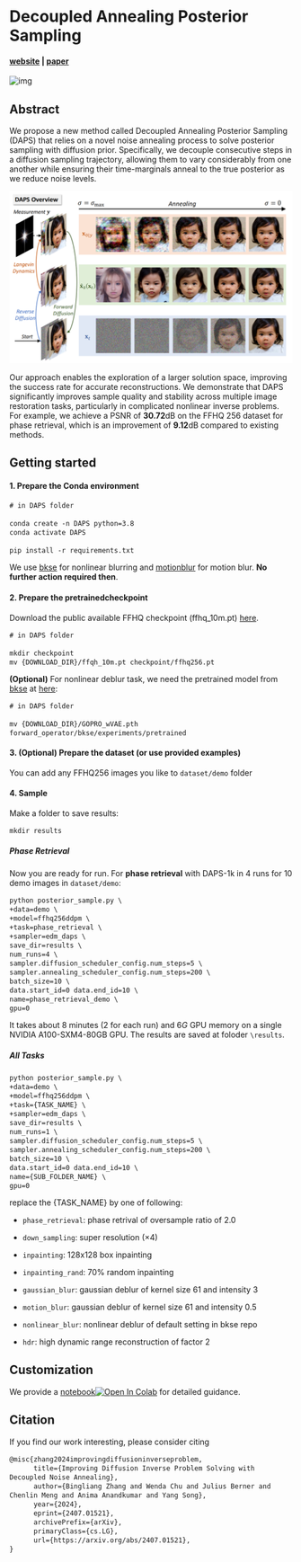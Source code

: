 # Decoupled Annealing Posterior Sampling

#### [website](https://daps-inverse-problem.github.io/) |  [paper](https://arxiv.org/abs/2407.01521)

![img](README.assets/teaser.png)

## Abstract

We propose a new method called Decoupled Annealing Posterior Sampling (DAPS) that relies on a novel noise annealing process to solve posterior sampling with diffusion prior. Specifically, we decouple consecutive steps in a diffusion sampling trajectory, allowing them to vary considerably from one another while ensuring their time-marginals anneal to the true posterior as we reduce noise levels. 

![img](README.assets/method.png)

Our approach enables the exploration of a larger solution space, improving the success rate for accurate reconstructions. We demonstrate that DAPS significantly improves sample quality and stability across multiple image restoration tasks, particularly in complicated nonlinear inverse problems. For example, we achieve a PSNR of **30.72**dB on the FFHQ 256 dataset for phase retrieval, which is an improvement of **9.12**dB compared to existing methods.



## Getting started

#### 1. Prepare the Conda environment

```
# in DAPS folder

conda create -n DAPS python=3.8
conda activate DAPS

pip install -r requirements.txt
```

We use [bkse](https://github.com/VinAIResearch/blur-kernel-space-exploring) for nonlinear blurring and [motionblur](https://github.com/LeviBorodenko/motionblur) for motion blur. **No further action required then**.



#### 2. Prepare the pretrainedcheckpoint

Download the public available FFHQ checkpoint (ffhq_10m.pt) [here](https://drive.google.com/drive/folders/1jElnRoFv7b31fG0v6pTSQkelbSX3xGZh).

```
# in DAPS folder

mkdir checkpoint
mv {DOWNLOAD_DIR}/ffqh_10m.pt checkpoint/ffhq256.pt
```



**(Optional)** For nonlinear deblur task, we need the pretrained model from [bkse](https://github.com/VinAIResearch/blur-kernel-space-exploring) at [here](https://drive.google.com/file/d/1vRoDpIsrTRYZKsOMPNbPcMtFDpCT6Foy/view?usp=drive_link):

```
# in DAPS folder

mv {DOWNLOAD_DIR}/GOPRO_wVAE.pth forward_operator/bkse/experiments/pretrained
```



#### 3.  (Optional) Prepare the dataset (or use provided examples)

You can add any FFHQ256 images you like to `dataset/demo` folder



#### 4. Sample

Make a folder to save results:

```
mkdir results
```

##### Phase Retrieval

Now you are ready for run. For **phase retrieval** with DAPS-1k in 4 runs for $10$ demo images in `dataset/demo`:

```
python posterior_sample.py \
+data=demo \
+model=ffhq256ddpm \
+task=phase_retrieval \
+sampler=edm_daps \
save_dir=results \
num_runs=4 \
sampler.diffusion_scheduler_config.num_steps=5 \
sampler.annealing_scheduler_config.num_steps=200 \
batch_size=10 \
data.start_id=0 data.end_id=10 \
name=phase_retrieval_demo \
gpu=0
```

It takes about $8$ minutes ($2$ for each run) and $6G$ GPU memory on a single NVIDIA A100-SXM4-80GB GPU. The results are saved at foloder `\results`. 



##### All Tasks

```
python posterior_sample.py \
+data=demo \
+model=ffhq256ddpm \
+task={TASK_NAME} \
+sampler=edm_daps \
save_dir=results \
num_runs=1 \
sampler.diffusion_scheduler_config.num_steps=5 \
sampler.annealing_scheduler_config.num_steps=200 \
batch_size=10 \
data.start_id=0 data.end_id=10 \
name={SUB_FOLDER_NAME} \
gpu=0
```

replace the {TASK_NAME} by one of following:

* `phase_retrieval`: phase retrival of oversample ratio of $2.0$

* `down_sampling`: super resolution ($\times 4$)
* `inpainting`:  128x128 box inpainting
* `inpainting_rand`: $70\%$ random inpainting 

* `gaussian_blur`: gaussian deblur of kernel size $61$ and intensity $3$
* `motion_blur`: gaussian deblur of kernel size $61$ and intensity $0.5$

* `nonlinear_blur`: nonlinear deblur of default setting in bkse repo
* `hdr`: high dynamic range reconstruction of factor $2$ 



## Customization

We provide a [notebook](scripts/customization.ipynb)[<img src="https://colab.research.google.com/assets/colab-badge.svg" alt="Open In Colab"/>]("https://colab.research.google.com/github/zhangbingliang2019/DAPS/blob/main/scripts/customization.ipynb") for detailed guidance.



## Citation

If you find our work interesting, please consider citing

```
@misc{zhang2024improvingdiffusioninverseproblem,
      title={Improving Diffusion Inverse Problem Solving with Decoupled Noise Annealing}, 
      author={Bingliang Zhang and Wenda Chu and Julius Berner and Chenlin Meng and Anima Anandkumar and Yang Song},
      year={2024},
      eprint={2407.01521},
      archivePrefix={arXiv},
      primaryClass={cs.LG},
      url={https://arxiv.org/abs/2407.01521}, 
}
```

